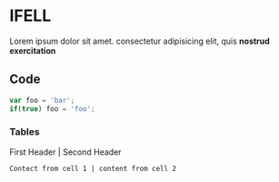 # IFELL

Lorem ipsum dolor sit amet. consectetur adipisicing elit, quis
**nostrud exercitation**

## Code

```javascript
var foo = 'bar';
if(true) foo = 'foo';
```

### Tables
First Header | Second Header
~~~~~~~~~~~~ | ~~~~~~~~~~~~~~
Contect from cell 1 | content from cell 2
